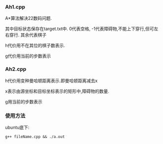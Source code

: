 ### Ah1.cpp

A*算法解决22数码问题.

其中目标状态保存在target.txt中. 0代表空格, -1代表障碍物,不能上下穿行,但可左右穿行. 其余代表棋子

h代价用不在其位的棋子数表示.

g代价用当前的步数表示

### Ah2.cpp

h代价用变种曼哈顿距离表示.即曼哈顿距离减去x

x表示由源坐标和目标坐标表示的矩形中,障碍物的数量.

g用当前的步数表示



### 使用方法

ubuntu底下:

```shell
g++ fileName.cpp && ./a.out
```



